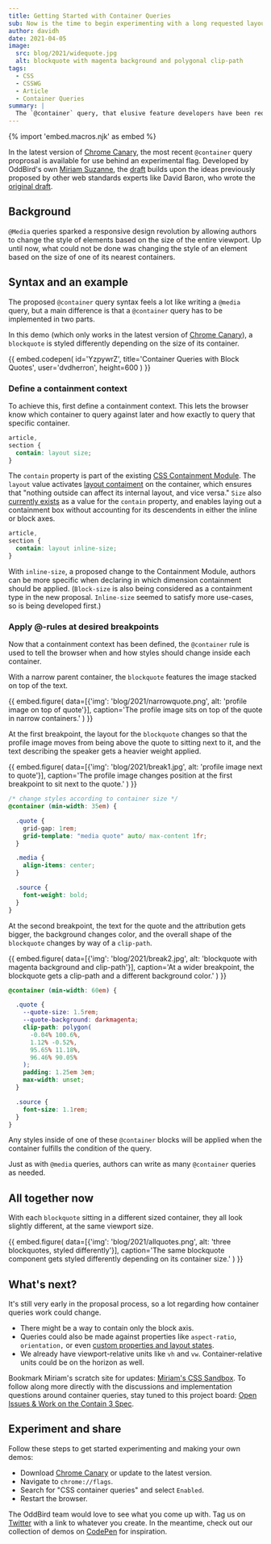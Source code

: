 ```yaml
---
title: Getting Started with Container Queries
sub: Now is the time to begin experimenting with a long requested layout tool. 
author: davidh
date: 2021-04-05
image:
  src: blog/2021/widequote.jpg
  alt: blockquote with magenta background and polygonal clip-path
tags:
  - CSS
  - CSSWG
  - Article
  - Container Queries
summary: |
  The `@container` query, that elusive feature developers have been requesting and proposing for years, has finally made its debut in browsers. Well, sort of. Here we'll explain what container queries are, how they work, and what other feautures they might come with once they are fully supported in browsers. 
---
```


{% import 'embed.macros.njk' as embed %}

In the latest version of [Chrome Canary](https://www.google.com/chrome/canary), the most recent `@container` query proprosal is available for use behind an experimental flag. Developed by OddBird's own [Miriam Suzanne](https://www.oddbird.net/authors/miriam/), the [draft](https://github.com/w3c/csswg-drafts/issues/5796) builds upon the ideas previously proposed by other web standards experts like David Baron, who wrote the [original draft](https://github.com/dbaron/container-queries-implementability). 


 ## Background

`@Media` queries sparked a responsive design revolution by allowing authors to change the style of elements based on the size of the entire viewport. Up until now, what could not be done was changing the style of an element based on the size of one of its nearest containers. 

## Syntax and an example

 The proposed `@container` query syntax feels a lot like writing a `@media` query, but a main difference is that a `@container` query has to be implemented in two parts.

In this demo (which only works in the latest version of [Chrome Canary](https://www.google.com/chrome/canary)), a `blockquote` is styled differently depending on the size of its container. 

{{ embed.codepen(
  id='YzpywrZ',
  title='Container Queries with Block Quotes',
  user='dvdherron',
  height=600
) }}

### Define a containment context

To achieve this, first define a containment context. This lets the browser know which container to query against later and how exactly to query that specific container. 

```scss
article,
section {
  contain: layout size;
}
```

The `contain` property is part of the existing [CSS Containment Module](https://drafts.csswg.org/css-contain/). The `layout` value activates [layout contaiment](https://drafts.csswg.org/css-contain/#valdef-contain-layout) on the container, which ensures that "nothing outside can affect its internal layout, and vice versa." `Size` also [currently exists](https://drafts.csswg.org/css-contain/#size-containment) as a value for the `contain` property, and enables laying out a containment box without accounting for its descendents in either the inline or block axes. 

```scss
article,
section {
  contain: layout inline-size;
}
```

With `inline-size`, a proposed change to the Containment Module, authors can be more specific when declaring in which dimension containment should be applied. (`Block-size` is also being considered as a containment type in the new proposal. `Inline-size` seemed to satisfy more use-cases, so is being developed first.)

### Apply @-rules at desired breakpoints
Now that a containment context has been defined, the `@container` rule is used to tell the browser when and how styles should change inside each container. 

With a narrow parent container, the `blockquote` features the image stacked on top of the text. 

{{ embed.figure(
  data=[{'img': 'blog/2021/narrowquote.png',
         alt: 'profile image on top of quote'}],
  caption='The profile image sits on top of the quote in narrow containers.'
) }}

At the first breakpoint, the layout for the `blockquote` changes so that the profile image moves from being above the quote to sitting next to it, and the text describing the speaker gets a heavier weight applied. 

{{ embed.figure(
  data=[{'img': 'blog/2021/break1.jpg',
         alt: 'profile image next to quote'}],
  caption='The profile image changes position at the first breakpoint to sit next to the quote.'
) }}

```scss
/* change styles according to container size */
@container (min-width: 35em) {

  .quote {
    grid-gap: 1rem;
    grid-template: "media quote" auto/ max-content 1fr;
  }

  .media {
    align-items: center;
  }

  .source {
    font-weight: bold;
  }
}
```

At the second breakpoint, the text for the quote and the attribution gets bigger, the background changes color, and the overall shape of the `blockquote` changes by way of a `clip-path`. 

{{ embed.figure(
  data=[{'img': 'blog/2021/break2.jpg',
          alt: 'blockquote with magenta background and clip-path'}],
  caption='At a wider breakpoint, the blockquote gets a 
  clip-path and a different background color.'
) }}

```scss
@container (min-width: 60em) {

  .quote {
    --quote-size: 1.5rem;
    --quote-background: darkmagenta;
    clip-path: polygon(
      -0.04% 100.6%,
      1.12% -0.52%,
      95.65% 11.18%,
      96.46% 90.05%
    );
    padding: 1.25em 3em;
    max-width: unset;
  }

  .source {
    font-size: 1.1rem;
  }
}
```

Any styles inside of one of these `@container` blocks will be applied when the container fulfills the condition of the query. 

Just as with `@media` queries, authors can write as many `@container` queries as needed.

## All together now

With each `blockquote` sitting in a different sized container, they all look slightly different, at the same viewport size. 

{{ embed.figure(
  data=[{'img': 'blog/2021/allquotes.png',
          alt: 'three blockquotes, styled differently'}],
  caption='The same blockquote component gets styled differently depending on its container size.'
) }}


## What's next?

It's still very early in the proposal process, so a lot regarding how container queries work could change. 

- There might be a way to contain only the block axis. 
- Queries could also be made against properties like `aspect-ratio`, `orientation,` or even [custom properties and layout states](https://github.com/w3c/csswg-drafts/issues/5989).
- We already have viewport-relative units like `vh` and `vw`. Container-relative units could be on the horizon as well. 

Bookmark Miriam's scratch site for updates: [Miriam's CSS Sandbox](https://css.oddbird.net/rwd/query/). 
To follow along more directly with the discussions and implementation questions around container queries, stay tuned to this project board: [Open Issues & Work on the Contain 3 Spec](https://github.com/w3c/csswg-drafts/projects/18).

## Experiment and share

Follow these steps to get started experimenting and making your own demos:
- Download [Chrome Canary](https://www.google.com/chrome/canary) or update to the latest version. 
- Navigate to `chrome://flags`.
- Search for "CSS container queries" and select `Enabled`.
- Restart the browser.

The OddBird team would love to see what you come up with. Tag us on [Twitter](https://twitter.com/OddBird) with a link to whatever you create. In the meantime, check out our collection of demos on [CodePen](https://codepen.io/collection/XQrgJo?grid_type=grid&sort_by=item_created_at&sort_order=desc) for inspiration.
